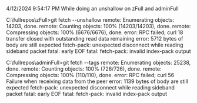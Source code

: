 4/12/2024 9:54:17 PM
While doing an unshallow on zFull and adminFull


C:\fullrepos\zFull>git fetch --unshallow
remote: Enumerating objects: 14203, done.
remote: Counting objects: 100% (14203/14203), done.
remote: Compressing objects: 100% (6676/6676), done.
error: RPC failed; curl 18 transfer closed with outstanding read data remaining
error: 5712 bytes of body are still expected
fetch-pack: unexpected disconnect while reading sideband packet
fatal: early EOF
fatal: fetch-pack: invalid index-pack output



C:\fullrepos\adminFull>git fetch --tags
remote: Enumerating objects: 25238, done.
remote: Counting objects: 100% (726/726), done.
remote: Compressing objects: 100% (110/110), done.
error: RPC failed; curl 56 Failure when receiving data from the peer
error: 1139 bytes of body are still expected
fetch-pack: unexpected disconnect while reading sideband packet
fatal: early EOF
fatal: fetch-pack: invalid index-pack output




